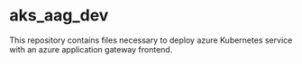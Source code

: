 # aks_aag_dev
This repository contains files necessary to deploy azure Kubernetes service with an azure application gateway frontend.
